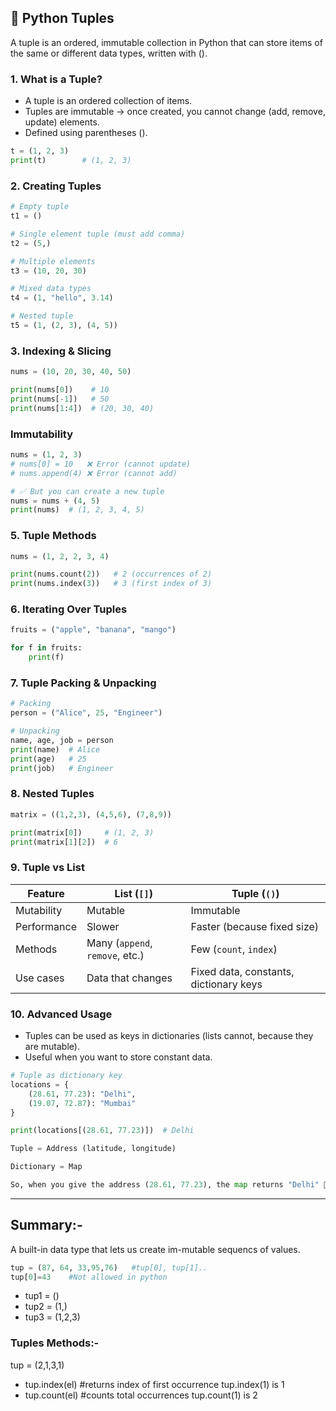 ## 📘 Python Tuples
A tuple is an ordered, immutable collection in Python that can store items of the same or different data types, written with ().

### 1. What is a Tuple?
* A tuple is an ordered collection of items.
* Tuples are immutable → once created, you cannot change (add, remove, update) elements.
* Defined using parentheses ().

```python
t = (1, 2, 3)
print(t)        # (1, 2, 3)
```

### 2. Creating Tuples
```python
# Empty tuple
t1 = ()

# Single element tuple (must add comma)
t2 = (5,)     

# Multiple elements
t3 = (10, 20, 30)

# Mixed data types
t4 = (1, "hello", 3.14)

# Nested tuple
t5 = (1, (2, 3), (4, 5))
```

### 3. Indexing & Slicing
```python
nums = (10, 20, 30, 40, 50)

print(nums[0])    # 10
print(nums[-1])   # 50
print(nums[1:4])  # (20, 30, 40)
```

### Immutability
```python
nums = (1, 2, 3)
# nums[0] = 10   ❌ Error (cannot update)
# nums.append(4) ❌ Error (cannot add)

# ✅ But you can create a new tuple
nums = nums + (4, 5)
print(nums)  # (1, 2, 3, 4, 5)
```

### 5. Tuple Methods
```python
nums = (1, 2, 2, 3, 4)

print(nums.count(2))   # 2 (occurrences of 2)
print(nums.index(3))   # 3 (first index of 3)
```

### 6. Iterating Over Tuples
```python
fruits = ("apple", "banana", "mango")

for f in fruits:
    print(f)
```

### 7. Tuple Packing & Unpacking
```python
# Packing
person = ("Alice", 25, "Engineer")

# Unpacking
name, age, job = person
print(name)  # Alice
print(age)   # 25
print(job)   # Engineer
```

### 8. Nested Tuples
```python
matrix = ((1,2,3), (4,5,6), (7,8,9))

print(matrix[0])     # (1, 2, 3)
print(matrix[1][2])  # 6
```

### 9. Tuple vs List

| Feature    | List (`[]`)            | Tuple (`()`)                         |
|------------|------------------------|---------------------------------------|
| Mutability | Mutable                | Immutable                             |
| Performance| Slower                 | Faster (because fixed size)           |
| Methods    | Many (`append`, `remove`, etc.) | Few (`count`, `index`)        |
| Use cases  | Data that changes      | Fixed data, constants, dictionary keys |

### 10. Advanced Usage
* Tuples can be used as keys in dictionaries (lists cannot, because they are mutable).
* Useful when you want to store constant data.
```python
# Tuple as dictionary key
locations = {
    (28.61, 77.23): "Delhi",
    (19.07, 72.87): "Mumbai"
}

print(locations[(28.61, 77.23)])  # Delhi

Tuple = Address (latitude, longitude)

Dictionary = Map

So, when you give the address (28.61, 77.23), the map returns "Delhi" 🚏
```

---

## Summary:-
A built-in data type that lets us create im-mutable sequencs of values.

```python
tup = (87, 64, 33,95,76)   #tup[0], tup[1]..
tup[0]=43    #Not allowed in python
```
* tup1 = ()
* tup2 = (1,)
* tup3 = (1,2,3)

### Tuples Methods:-
tup = (2,1,3,1)

* tup.index(el)   #returns index of first occurrence  tup.index(1) is 1
* tup.count(el)   #counts total occurrences tup.count(1) is 2
